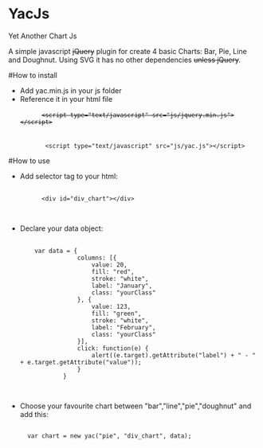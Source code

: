 # YacJs
Yet Another Chart Js<br>

A simple javascript <del>jQuery</del> plugin for create 4 basic Charts: Bar, Pie, Line and Doughnut. 
Using SVG it has no other dependencies <del>unless jQuery</del>. 

#How to install
<ul>
<li>Add yac.min.js in your js folder</li>
<li>Reference it in your html file<br>
<code>
      <del>&lt;script type="text/javascript" src="js/jquery.min.js"&gt;&lt;/script&gt;</del>
</code><br>
<code>
       &lt;script type="text/javascript" src="js/yac.js"&gt;&lt;/script&gt;
</code>
</li>
</ul>
#How to use
<ul>
<li>Add selector tag to your html:<br/>
  <pre>
    <code>
      &lt;div id="div_chart"&gt;&lt;/div&gt;
    </code>
  </pre>
</li>
<li>Declare your data object:<br>
  <pre>
    <code>
    var data = {
                columns: [{
                    value: 20,
                    fill: "red",
                    stroke: "white",
                    label: "January",
                    class: "yourClass"
                }, {
                    value: 123,
                    fill: "green",
                    stroke: "white",
                    label: "February",
                    class: "yourClass"
                }],
                click: function(e) {
                    alert((e.target).getAttribute("label") + " - " + e.target.getAttribute("value"));
                }
            }
    </code>
  </pre>
</li>
<li>
Choose your favourite chart between "bar","line","pie","doughnut" and add this:<br>
<pre><code>
  var chart = new yac("pie", "div_chart", data);
</code></pre>
</li>
</ul>
